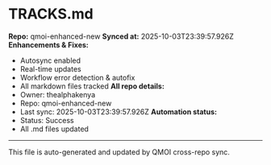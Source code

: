# TRACKS.md

**Repo:** qmoi-enhanced-new
**Synced at:** 2025-10-03T23:39:57.926Z
**Enhancements & Fixes:**
- Autosync enabled
- Real-time updates
- Workflow error detection & autofix
- All markdown files tracked
**All repo details:**
- Owner: thealphakenya
- Repo: qmoi-enhanced-new
- Last sync: 2025-10-03T23:39:57.926Z
**Automation status:**
- Status: Success
- All .md files updated
---
This file is auto-generated and updated by QMOI cross-repo sync.
